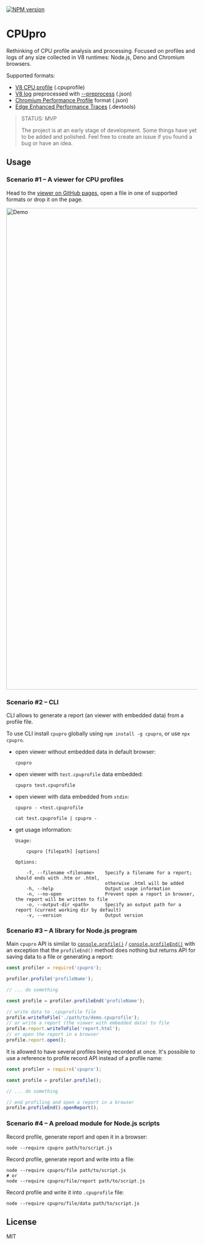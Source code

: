 [![NPM version](https://img.shields.io/npm/v/cpupro.svg)](https://www.npmjs.com/package/cpupro)

# CPUpro

Rethinking of CPU profile analysis and processing. Focused on profiles and logs of any size collected in V8 runtimes: Node.js, Deno and Chromium browsers.

Supported formats:

* [V8 CPU profile](https://nodejs.org/docs/latest/api/cli.html#--cpu-prof) (.cpuprofile)
* [V8 log](https://v8.dev/docs/profile) preprocessed with [--preprocess](https://v8.dev/docs/profile#web-ui-for---prof) (.json)
* [Chromium Performance Profile](https://developer.chrome.com/docs/devtools/performance/reference#save) format (.json)
* [Edge Enhanced Performance Traces](https://learn.microsoft.com/en-us/microsoft-edge/devtools-guide-chromium/experimental-features/share-traces) (.devtools)

> STATUS: MVP
>
> The project is at an early stage of development. Some things have yet to be added and polished. Feel free to create an issue if you found a bug or have an idea.

## Usage

### Scenario #1 – A viewer for CPU profiles

Head to the [viewer on GitHub pages](https://lahmatiy.github.io/cpupro/), open a file in one of supported formats or drop it on the page.

<img width="1267" alt="Demo" src="https://github.com/lahmatiy/cpupro/assets/270491/ea4d54b7-8d37-456a-8db3-628a1da7df3e">

### Scenario #2 – CLI

CLI allows to generate a report (an viewer with embedded data) from a profile file.

To use CLI install `cpupro` globally using `npm install -g cpupro`, or use `npx cpupro`.

- open viewer without embedded data in default browser:
  ```
  cpupro
  ```
- open viewer with `test.cpuprofile` data embedded:
  ```
  cpupro test.cpuprofile
  ```
- open viewer with data embedded from `stdin`:
  ```
  cpupro - <test.cpuprofile
  ```
  ```
  cat test.cpuprofile | cpupro -
  ```
- get usage information:
  ```
  Usage:
  
      cpupro [filepath] [options]
  
  Options:
  
      -f, --filename <filename>    Specify a filename for a report; should ends with .htm or .html,
                                   otherwise .html will be added
      -h, --help                   Output usage information
      -n, --no-open                Prevent open a report in browser, the report will be written to file
      -o, --output-dir <path>      Specify an output path for a report (current working dir by default)
      -v, --version                Output version
  ```

### Scenario #3 – A library for Node.js program

Main `cpupro` API is similar to [`console.profile()`](https://developer.mozilla.org/en-US/docs/Web/API/console/profile) / [`console.profileEnd()`](https://developer.mozilla.org/en-US/docs/Web/API/console/profileEnd) with an exception that the `profileEnd()` method does nothing but returns API for saving data to a file or generating a report:

```js
const profiler = require('cpupro');

profiler.profile('profileName');

// ... do something

const profile = profiler.profileEnd('profileName');

// write data to .cpuprofile file
profile.writeToFile('./path/to/demo.cpuprofile');
// or write a report (the viewer with embedded data) to file
profile.report.writeToFile('report.html');
// or open the report in a browser
profile.report.open();
```

It is allowed to have several profiles being recorded at once. It's possible to use a reference to profile record API instead of a profile name:

```js
const profiler = require('cpupro');

const profile = profiler.profile();

// ... do something

// end profiling and open a report in a browser
profile.profileEnd().openReport();
```

### Scenario #4 – A preload module for Node.js scripts

Record profile, generate report and open it in a browser:

```
node --require cpupro path/to/script.js
```

Record profile, generate report and write into a file:

```
node --require cpupro/file path/to/script.js
# or
node --require cpupro/file/report path/to/script.js
```

Record profile and write it into `.cpuprofile` file:

```
node --require cpupro/file/data path/to/script.js
```

## License

MIT
